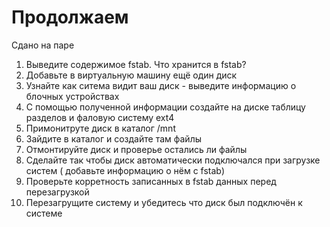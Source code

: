 # Продолжаем

Сдано на паре

1. Выведите содержимое fstab. Что хранится в fstab?
2. Добавьте в виртуальную машину ещё один диск
3. Узнайте как ситема видит ваш диск - выведите информацию о блочных устройствах
4. С помощью полученной информации создайте на диске таблицу разделов и фаловую систему ext4
5. Примонитруте диск в каталог /mnt
6. Зайдите в каталог и создайте там файлы
7. Отмонтируйте диск и проверье остались ли файлы
8. Сделайте так чтобы диск автоматически подключался при загрузке систем ( добавьте информацию о нём с fstab)
9. Проверьте корретность записанных в fstab данных перед перезагрузкой
10. Перезагрущите систему и убедитесь что диск был подключён к системе
